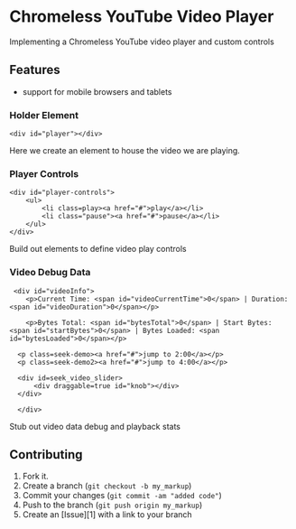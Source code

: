 
Chromeless YouTube Video Player
=============

Implementing a Chromeless YouTube video player and custom controls

Features
-------

* support for mobile browsers and tablets


### Holder Element

    <div id="player"></div>

Here we create an element to house the video we are playing. 


### Player Controls 

    <div id="player-controls">
        <ul>
            <li class=play><a href="#">play</a></li>
            <li class="pause"><a href="#">pause</a></li>
        </ul>
    </div>

Build out elements to define video play controls


### Video Debug Data

     <div id="videoInfo">
        <p>Current Time: <span id="videoCurrentTime">0</span> | Duration: <span id="videoDuration">0</span></p>

        <p>Bytes Total: <span id="bytesTotal">0</span> | Start Bytes: <span id="startBytes">0</span> | Bytes Loaded: <span id="bytesLoaded">0</span></p>

      <p class=seek-demo><a href="#">jump to 2:00</a></p>
      <p class=seek-demo2><a href="#">jump to 4:00</a></p>

      <div id=seek_video_slider>
          <div draggable=true id="knob"></div>
      </div>

      </div>

Stub out video data debug and playback stats




Contributing
------------

1. Fork it.
2. Create a branch (`git checkout -b my_markup`)
3. Commit your changes (`git commit -am "added code"`)
4. Push to the branch (`git push origin my_markup`)
5. Create an [Issue][1] with a link to your branch


